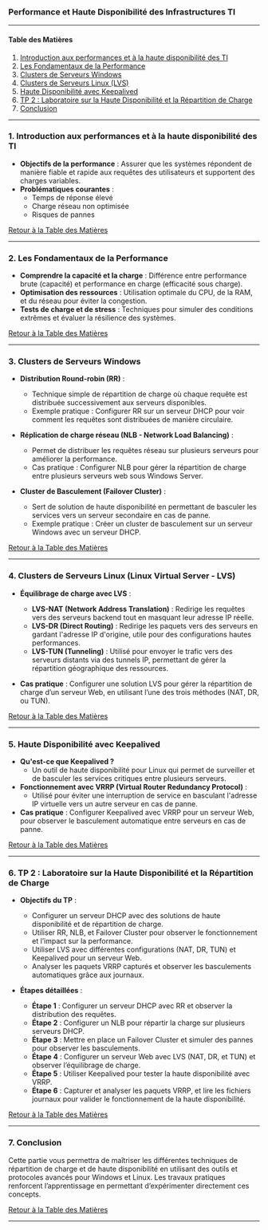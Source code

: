 ### **Performance et Haute Disponibilité des Infrastructures TI**

---

#### **Table des Matières**
1. [Introduction aux performances et à la haute disponibilité des TI](#intro)
2. [Les Fondamentaux de la Performance](#performance)
3. [Clusters de Serveurs Windows](#clusters-windows)
4. [Clusters de Serveurs Linux (LVS)](#clusters-linux)
5. [Haute Disponibilité avec Keepalived](#keepalived)
6. [TP 2 : Laboratoire sur la Haute Disponibilité et la Répartition de Charge](#tp2)
7. [Conclusion](#conclusion)

---

<a name="intro"></a>
### **1. Introduction aux performances et à la haute disponibilité des TI**

   - **Objectifs de la performance** : Assurer que les systèmes répondent de manière fiable et rapide aux requêtes des utilisateurs et supportent des charges variables.
   - **Problématiques courantes** :
     - Temps de réponse élevé
     - Charge réseau non optimisée
     - Risques de pannes

[Retour à la Table des Matières](#)

---

<a name="performance"></a>
### **2. Les Fondamentaux de la Performance**

   - **Comprendre la capacité et la charge** : Différence entre performance brute (capacité) et performance en charge (efficacité sous charge).
   - **Optimisation des ressources** : Utilisation optimale du CPU, de la RAM, et du réseau pour éviter la congestion.
   - **Tests de charge et de stress** : Techniques pour simuler des conditions extrêmes et évaluer la résilience des systèmes.

[Retour à la Table des Matières](#)

---

<a name="clusters-windows"></a>
### **3. Clusters de Serveurs Windows**

   - **Distribution Round-robin (RR)** :
     - Technique simple de répartition de charge où chaque requête est distribuée successivement aux serveurs disponibles.
     - Exemple pratique : Configurer RR sur un serveur DHCP pour voir comment les requêtes sont distribuées de manière circulaire.

   - **Réplication de charge réseau (NLB - Network Load Balancing)** :
     - Permet de distribuer les requêtes réseau sur plusieurs serveurs pour améliorer la performance.
     - Cas pratique : Configurer NLB pour gérer la répartition de charge entre plusieurs serveurs web sous Windows Server.

   - **Cluster de Basculement (Failover Cluster)** :
     - Sert de solution de haute disponibilité en permettant de basculer les services vers un serveur secondaire en cas de panne.
     - Exemple pratique : Créer un cluster de basculement sur un serveur Windows avec un serveur DHCP.

[Retour à la Table des Matières](#)

---

<a name="clusters-linux"></a>
### **4. Clusters de Serveurs Linux (Linux Virtual Server - LVS)**

   - **Équilibrage de charge avec LVS** :
     - **LVS-NAT (Network Address Translation)** : Redirige les requêtes vers des serveurs backend tout en masquant leur adresse IP réelle.
     - **LVS-DR (Direct Routing)** : Redirige les paquets vers des serveurs en gardant l'adresse IP d'origine, utile pour des configurations hautes performances.
     - **LVS-TUN (Tunneling)** : Utilisé pour envoyer le trafic vers des serveurs distants via des tunnels IP, permettant de gérer la répartition géographique des ressources.

   - **Cas pratique** : Configurer une solution LVS pour gérer la répartition de charge d’un serveur Web, en utilisant l’une des trois méthodes (NAT, DR, ou TUN).

[Retour à la Table des Matières](#)

---

<a name="keepalived"></a>
### **5. Haute Disponibilité avec Keepalived**

   - **Qu'est-ce que Keepalived ?**
     - Un outil de haute disponibilité pour Linux qui permet de surveiller et de basculer les services critiques entre plusieurs serveurs.
   - **Fonctionnement avec VRRP (Virtual Router Redundancy Protocol)** :
     - Utilisé pour éviter une interruption de service en basculant l'adresse IP virtuelle vers un autre serveur en cas de panne.
   - **Cas pratique** : Configurer Keepalived avec VRRP pour un serveur Web, pour observer le basculement automatique entre serveurs en cas de panne.

[Retour à la Table des Matières](#)

---

<a name="tp2"></a>
### **6. TP 2 : Laboratoire sur la Haute Disponibilité et la Répartition de Charge**

   - **Objectifs du TP** :
     - Configurer un serveur DHCP avec des solutions de haute disponibilité et de répartition de charge.
     - Utiliser RR, NLB, et Failover Cluster pour observer le fonctionnement et l’impact sur la performance.
     - Utiliser LVS avec différentes configurations (NAT, DR, TUN) et Keepalived pour un serveur Web.
     - Analyser les paquets VRRP capturés et observer les basculements automatiques grâce aux journaux.

   - **Étapes détaillées** :
     - **Étape 1** : Configurer un serveur DHCP avec RR et observer la distribution des requêtes.
     - **Étape 2** : Configurer un NLB pour répartir la charge sur plusieurs serveurs DHCP.
     - **Étape 3** : Mettre en place un Failover Cluster et simuler des pannes pour observer les basculements.
     - **Étape 4** : Configurer un serveur Web avec LVS (NAT, DR, et TUN) et observer l’équilibrage de charge.
     - **Étape 5** : Utiliser Keepalived pour tester la haute disponibilité avec VRRP.
     - **Étape 6** : Capturer et analyser les paquets VRRP, et lire les fichiers journaux pour valider le fonctionnement de la haute disponibilité.

[Retour à la Table des Matières](#)

---

<a name="conclusion"></a>
### **7. Conclusion**

Cette partie vous permettra de maîtriser les différentes techniques de répartition de charge et de haute disponibilité en utilisant des outils et protocoles avancés pour Windows et Linux. Les travaux pratiques renforcent l’apprentissage en permettant d’expérimenter directement ces concepts. 

[Retour à la Table des Matières](#)

---

